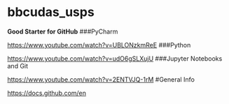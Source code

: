 # bbcudas_usps

**Good Starter for GitHub**
###PyCharm

https://www.youtube.com/watch?v=UBLONzkmReE
###Python

https://www.youtube.com/watch?v=udO6gSLXujU
###Jupyter Notebooks and Git 

https://www.youtube.com/watch?v=2ENTVJQ-1rM
#General Info

https://docs.github.com/en

